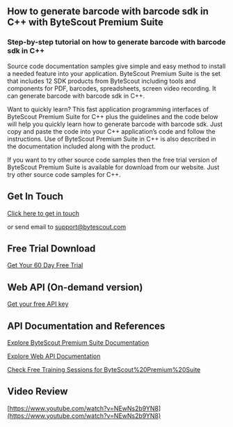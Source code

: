 ## How to generate barcode with barcode sdk in C++ with ByteScout Premium Suite

### Step-by-step tutorial on how to generate barcode with barcode sdk in C++

Source code documentation samples give simple and easy method to install a needed feature into your application. ByteScout Premium Suite is the set that includes 12 SDK products from ByteScout including tools and components for PDF, barcodes, spreadsheets, screen video recording. It can generate barcode with barcode sdk in C++.

Want to quickly learn? This fast application programming interfaces of ByteScout Premium Suite for C++ plus the guidelines and the code below will help you quickly learn how to generate barcode with barcode sdk. Just copy and paste the code into your C++ application’s code and follow the instructions. Use of ByteScout Premium Suite in C++ is also described in the documentation included along with the product.

If you want to try other source code samples then the free trial version of ByteScout Premium Suite is available for download from our website. Just try other source code samples for C++.

## Get In Touch

[Click here to get in touch](https://bytescout.zendesk.com/hc/en-us/requests/new?subject=ByteScout%20Premium%20Suite%20Question)

or send email to [support@bytescout.com](mailto:support@bytescout.com?subject=ByteScout%20Premium%20Suite%20Question) 

## Free Trial Download

[Get Your 60 Day Free Trial](https://bytescout.com/download/web-installer?utm_source=github-readme)

## Web API (On-demand version)

[Get your free API key](https://pdf.co/documentation/api?utm_source=github-readme)

## API Documentation and References

[Explore ByteScout Premium Suite Documentation](https://bytescout.com/documentation/index.html?utm_source=github-readme)

[Explore Web API Documentation](https://pdf.co/documentation/api?utm_source=github-readme)

[Check Free Training Sessions for ByteScout%20Premium%20Suite](https://academy.bytescout.com/)

## Video Review

[https://www.youtube.com/watch?v=NEwNs2b9YN8](https://www.youtube.com/watch?v=NEwNs2b9YN8)